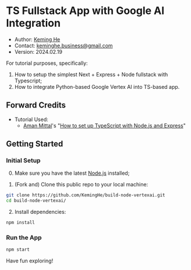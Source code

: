 # TS Fullstack App with Google AI Integration

- Author: [Keming He](https://github.com/keminghe)
- Contact: [keminghe.business@gmail.com](mailto:keminghe.business@gmail.com?subject=Hi,_I'm_[name],_Let's_Connect)
- Version: 2024.02.19

For tutorial purposes, specifically:
1. How to setup the simplest Next + Express + Node fullstack with Typescript;
2. How to integrate Python-based Google Vertex AI into TS-based app.

## Forward Credits

- Tutorial Used:
  - [Aman Mittal](https://blog.logrocket.com/author/amanmittal/)'s "[How to set up TypeScript with Node.js and Express](https://blog.logrocket.com/how-to-set-up-node-typescript-express/)"

## Getting Started

### Initial Setup

0. Make sure you have the latest [Node.js](nodejs.org) installed;

1. (Fork and) Clone this public repo to your local machine:

```bash
git clone https://github.com/KemingHe/build-node-vertexai.git
cd build-node-vertexai/
```

2. Install dependencies:

```bash
npm install
```

### Run the App

```bash
npm start
```

Have fun exploring!

